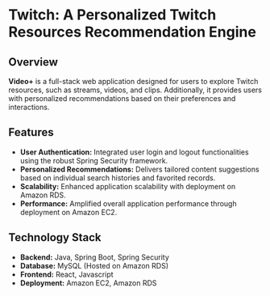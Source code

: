 # Twitch: A Personalized Twitch Resources Recommendation Engine

## Overview
**Video+** is a full-stack web application designed for users to explore Twitch resources, such as streams, videos, and clips. Additionally, it provides users with personalized recommendations based on their preferences and interactions.

## Features
- **User Authentication:** Integrated user login and logout functionalities using the robust Spring Security framework.
- **Personalized Recommendations:** Delivers tailored content suggestions based on individual search histories and favorited records.
- **Scalability:** Enhanced application scalability with deployment on Amazon RDS.
- **Performance:** Amplified overall application performance through deployment on Amazon EC2.

## Technology Stack
- **Backend:** Java, Spring Boot, Spring Security
- **Database:** MySQL (Hosted on Amazon RDS)
- **Frontend:** React, Javascript
- **Deployment:** Amazon EC2, Amazon RDS


